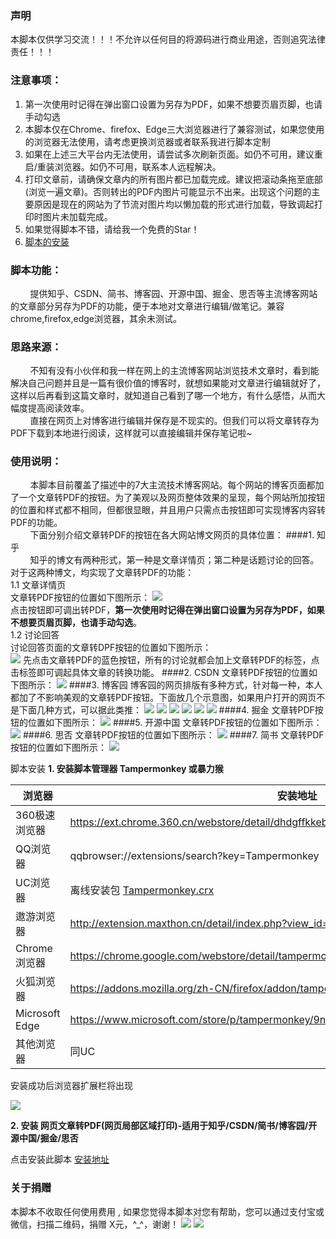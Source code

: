 ### 声明
本脚本仅供学习交流！！！不允许以任何目的将源码进行商业用途，否则追究法律责任！！！
### 注意事项：
1. 第一次使用时记得在弹出窗口设置为另存为PDF，如果不想要页眉页脚，也请手动勾选
2. 本脚本仅在Chrome、firefox、Edge三大浏览器进行了兼容测试，如果您使用的浏览器无法使用，请考虑更换浏览器或者联系我进行脚本定制
3. 如果在上述三大平台内无法使用，请尝试多次刷新页面。如仍不可用，建议重启/重装浏览器。如仍不可用，联系本人远程解决。
4. 打印文章前，请确保文章内的所有图片都已加载完成。建议把滚动条拖至底部(浏览一遍文章)。否则转出的PDF内图片可能显示不出来。出现这个问题的主要原因是现在的网站为了节流对图片均以懒加载的形式进行加载，导致调起打印时图片未加载完成。
5. 如果觉得脚本不错，请给我一个免费的Star！
6. [脚本的安装](#scriptuse)
### 脚本功能：
&nbsp;&nbsp;&nbsp;&nbsp;&nbsp;&nbsp;&nbsp;&nbsp;提供知乎、CSDN、简书、博客园、开源中国、掘金、思否等主流博客网站的文章部分另存为PDF的功能，便于本地对文章进行编辑/做笔记。兼容chrome,firefox,edge浏览器，其余未测试。
### 思路来源：
&nbsp;&nbsp;&nbsp;&nbsp;&nbsp;&nbsp;&nbsp;&nbsp;不知有没有小伙伴和我一样在网上的主流博客网站浏览技术文章时，看到能解决自己问题并且是一篇有很价值的博客时，就想如果能对文章进行编辑就好了，这样以后再看到这篇文章时，就知道自己看到了哪一个地方，有什么感悟，从而大幅度提高阅读效率。  
&nbsp;&nbsp;&nbsp;&nbsp;&nbsp;&nbsp;&nbsp;&nbsp;直接在网页上对博客进行编辑并保存是不现实的。但我们可以将文章转存为PDF下载到本地进行阅读，这样就可以直接编辑并保存笔记啦~
### 使用说明：
&nbsp;&nbsp;&nbsp;&nbsp;&nbsp;&nbsp;&nbsp;&nbsp;本脚本目前覆盖了描述中的7大主流技术博客网站。每个网站的博客页面都加了一个文章转PDF的按钮。为了美观以及网页整体效果的呈现，每个网站所加按钮的位置和样式都不相同，但都很显眼，并且用户只需点击按钮即可实现博客内容转PDF的功能。  
&nbsp;&nbsp;&nbsp;&nbsp;&nbsp;&nbsp;&nbsp;&nbsp;下面分别介绍文章转PDF的按钮在各大网站博文网页的具体位置：
####1. 知乎  
   &nbsp;&nbsp;&nbsp;&nbsp;&nbsp;&nbsp;&nbsp;&nbsp;知乎的博文有两种形式，第一种是文章详情页；第二种是话题讨论的回答。对于这两种博文，均实现了文章转PDF的功能：  
   1.1 文章详情页  
   文章转PDF按钮的位置如下图所示：
   ![](https://cdn.jsdelivr.net/gh/doublesweet01/BS_script@master/image/2PDF01.png)  
   点击按钮即可调出转PDF，<B>第一次使用时记得在弹出窗口设置为另存为PDF，如果不想要页眉页脚，也请手动勾选</B>。  
   1.2 讨论回答  
   讨论回答页面的文章转DPF按钮的位置如下图所示：  
   ![](https://cdn.jsdelivr.net/gh/doublesweet01/BS_script@master/image/2PDF02.png) 
   先点击文章转PDF的蓝色按钮，所有的讨论就都会加上文章转PDF的标签，点击标签即可调起具体文章的转换功能。
####2. CSDN
文章转PDF按钮的位置如下图所示：
![](https://cdn.jsdelivr.net/gh/doublesweet01/BS_script@master/image/2PDF03.png)
####3. 博客园
博客园的网页排版有多种方式，针对每一种，本人都加了不影响美观的文章转PDF按钮。下面放几个示意图，如果用户打开的网页不是下面几种方式，可以据此类推：
![](https://cdn.jsdelivr.net/gh/doublesweet01/BS_script@master/image/2PDF04.png)
![](https://cdn.jsdelivr.net/gh/doublesweet01/BS_script@master/image/2PDF05.png)
![](https://cdn.jsdelivr.net/gh/doublesweet01/BS_script@master/image/2PDF06.png)
![](https://cdn.jsdelivr.net/gh/doublesweet01/BS_script@master/image/2PDF07.png)
![](https://cdn.jsdelivr.net/gh/doublesweet01/BS_script@master/image/2PDF08.png)
![](https://cdn.jsdelivr.net/gh/doublesweet01/BS_script@master/image/2PDF09.png)
####4. 掘金
文章转PDF按钮的位置如下图所示：
![](https://cdn.jsdelivr.net/gh/doublesweet01/BS_script@master/image/2PDF10.png)
####5. 开源中国
文章转PDF按钮的位置如下图所示：
![](https://cdn.jsdelivr.net/gh/doublesweet01/BS_script@master/image/2PDF11.png)
####6. 思否
文章转PDF按钮的位置如下图所示：
![](https://cdn.jsdelivr.net/gh/doublesweet01/BS_script@master/image/2PDF12.png)
####7. 简书
文章转PDF按钮的位置如下图所示：
![](https://cdn.jsdelivr.net/gh/doublesweet01/BS_script@master/image/2PDF13.png) 

<span id="scriptuse">脚本安装</span>
**1. 安装脚本管理器 Tampermonkey 或暴力猴**

|  浏览器 |  安装地址 |
| ------------ | ------------ |
|  360极速浏览器 |  https://ext.chrome.360.cn/webstore/detail/dhdgffkkebhmkfjojejmpbldmpobfkfo |
|  QQ浏览器 |  qqbrowser://extensions/search?key=Tampermonkey |
|  UC浏览器 |  离线安装包 [Tampermonkey.crx](https://open-1252026789.cos.ap-beijing.myqcloud.com/Tampermonkey.crx?q-sign-algorithm=sha1&q-ak=AKID5vs71lFeyZfPygxk2FKr00awLkM2CtH9&q-sign-time=1552783829;1552785629&q-key-time=1552783829;1552785629&q-header-list=&q-url-param-list=&q-signature=f6af0eeaa1aec2eeb91ec733010f3a55f945876d&x-cos-security-token=4ea51c804f012501a972cdb19e18a2f6560452af10001) |
|  遨游浏览器 |  http://extension.maxthon.cn/detail/index.php?view_id=1680&category_id=10 |
|  Chrome浏览器 |  https://chrome.google.com/webstore/detail/tampermonkey/dhdgffkkebhmkfjojejmpbldmpobfkfo |
|  火狐浏览器 |  https://addons.mozilla.org/zh-CN/firefox/addon/tampermonkey/ |
|  Microsoft Edge |  https://www.microsoft.com/store/p/tampermonkey/9nblggh5162s |
|  其他浏览器 |  同UC |

安装成功后浏览器扩展栏将出现

![](https://i.loli.net/2019/05/15/5cdbe9c3e025f86043.jpg)

**2. 安装 网页文章转PDF(网页局部区域打印)-适用于知乎/CSDN/简书/博客园/开源中国/掘金/思否**

点击安装此脚本 [安装地址](https://greasyfork.org/zh-CN/scripts/421429) 
### 关于捐赠
本脚本不收取任何使用费用 , 如果您觉得本脚本对您有帮助，您可以通过支付宝或微信，扫描二维码，捐赠 X元，^_^，谢谢！
![](https://cdn.jsdelivr.net/gh/doublesweet01/BS_script@master/image/zfb.jpg)
![](https://cdn.jsdelivr.net/gh/doublesweet01/BS_script@master/image/weixin.jpg)


   
   